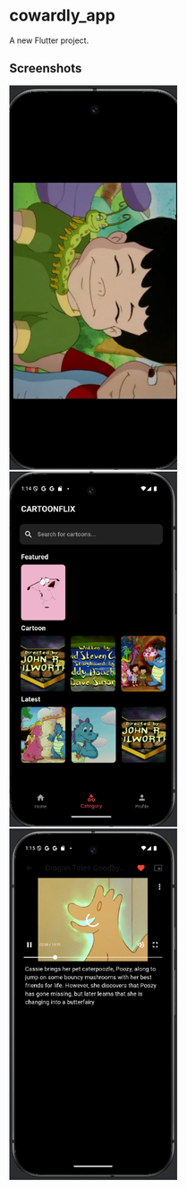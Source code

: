 # cowardly_app

A new Flutter project.

## Screenshots
<div style="position:flex">
<img src="screenshots/1.png" width="300px" height="auto"/>
<img src="screenshots/2.png" width="300px" height="auto"/>
<img src="screenshots/3.png" width="300px" height="auto"/>
</div>
